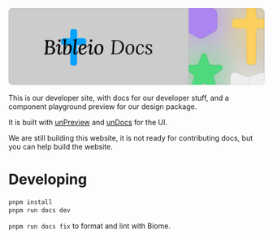 ![banner](/.github/assets/gh-docs.png)

This is our developer site, with docs for our developer stuff, and a component playground preview for our design package.

It is built with [unPreview](https://github.com/K0Rhq/ui) and [unDocs](https://github.com/K0Rhq/ui) for the UI.

We are still building this website, it is not ready for contributing docs, but you can help build the website.

# Developing

```bash
pnpm install
pnpm run docs dev
```

`pnpm run docs fix` to format and lint with Biome.
